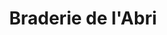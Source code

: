 ---
title: "Braderie de l'Abri"
url: /saint-etienne-les-remiremont/braderie-de-labri/
shop: Gebrauchtwaren
---